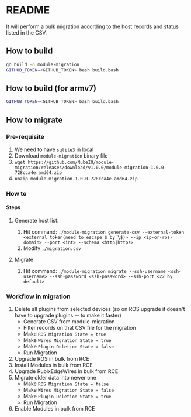 # README

It will perform a bulk migration according to the host records and status listed in the CSV.

## How to build

```bash
go build -o module-migration
GITHUB_TOKEN=<GITHUB_TOKEN> bash build.bash
```

## How to build (for armv7)

```bash
GITHUB_TOKEN=<GITHUB_TOKEN> bash build.bash
```

## How to migrate

### Pre-requisite

1. We need to have `sqlite3` in local
2. Download `module-migration` binary file
3. `wget https://github.com/NubeIO/module-migration/releases/download/v1.0.0/module-migration-1.0.0-728cca4e.amd64.zip`
4. `unzip module-migration-1.0.0-728cca4e.amd64.zip`

### How to

#### Steps

1. Generate host list.
    1. Hit command: `./module-migration generate-csv --external-token <external_token(need to escape $ by \$)> --ip <ip-or-ros-domain> --port <int> --schema <http|https>`
    2. Modify `./migration.csv`

2. Migrate
    1. Hit command: `./module-migration migrate --ssh-username <ssh-username> --ssh-password <ssh-password> --ssh-port <22 by default>`

### Workflow in migration

1. Delete all plugins from selected devices (so on ROS upgrade it doesn't have to upgrade plugins -- to make it faster)
    - Generate CSV from module-migration
    - Filter records on that CSV file for the migration
    - Make `ROS Migration State = true`
    - Make `Wires Migration State = true`
    - Make `Plugin Deletion State = false`
    - Run Migration
2. Upgrade ROS in bulk from RCE
3. Install Modules in bulk from RCE
4. Upgrade RubixEdgeWires in bulk from RCE
5. Migrate older data into newer one
    - Make `ROS Migration State = false`
    - Make `Wires Migration State = false`
    - Make `Plugin Deletion State = true`
    - Run Migration
6. Enable Modules in bulk from RCE
